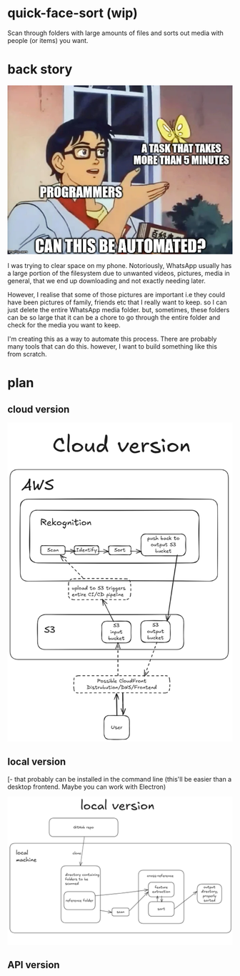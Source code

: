 # quick-face-sort (wip)
Scan through folders with large amounts of files and sorts out media with people (or items) you want. 
# back story

 ![](https://github.com/sin4ch/quick-face-sort/blob/main/images/automate-instead.jpg)

I was trying to clear space on my phone. Notoriously, WhatsApp usually has a large portion of the filesystem due to unwanted videos, pictures, media in general, that we end up downloading and not exactly needing later. 

However, I realise that some of those pictures are important i.e they could have been pictures of family, friends etc that I really want to keep. so I can just delete the entire WhatsApp media folder. but, sometimes, these folders can be so large that it can be a chore to go through the entire folder and check for the media you want to keep.

I'm creating this as a way to automate this process. There are probably many tools that can do this. however, I want to build something like this from scratch.

# plan
## cloud version  
[- a cloud based version, where I'll have to upload the directory to a cloud platform like S3 then the bucket is scanned using a service like rekognition]: # 
  [- Maybe this will have a web-based UI where people can upload their pictures and it creates an isolated bucket (for security purposes) for them and starts a CI/CD pipeline]: # 

   ![](https://github.com/sin4ch/quick-face-sort/blob/main/images/quick-face-sort-cloud.png)
   
## local version  
[- a local version,]: # 
  [- that probably can be installed in the command line (this'll be easier than a desktop frontend. Maybe you can work with Electron)

  ![](https://github.com/sin4ch/quick-face-sort/blob/main/images/quick-face-sort-local.png)

## API version
[I could work on an API so others can use it in their applications]: #
